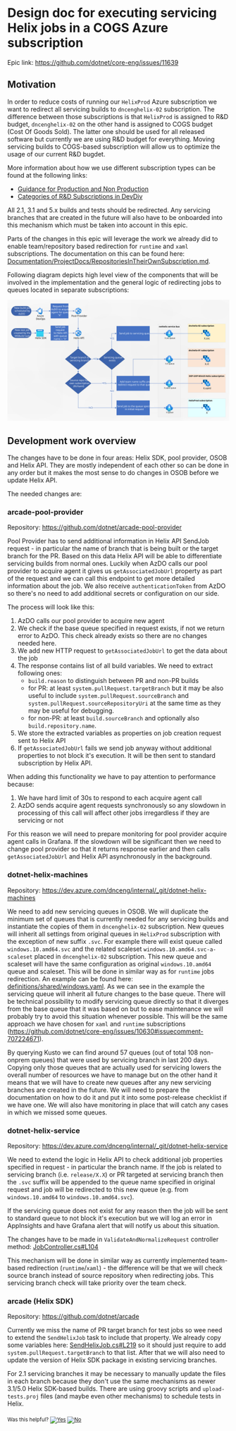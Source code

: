 # Design doc for executing servicing Helix jobs in a COGS Azure subscription

Epic link: https://github.com/dotnet/core-eng/issues/11639

## Motivation

In order to reduce costs of running our `HelixProd` Azure subscription we want to redirect all servicing builds to `dncenghelix-02` subscription. The difference between those subscriptions is that `HelixProd` is assigned to R&D budget, `dncenghelix-02` on the other hand is assigned to COGS budget (Cost Of Goods Sold). The latter one should be used for all released software but currently we are using R&D budget for everything. Moving servicing builds to COGS-based subscription will allow us to optimize the usage of our current R&D bugdet.

More information about how we use different subscription types can be found at the following links:
- [Guidance for Production and Non Production](https://dev.azure.com/devdiv/Engineering/_wiki/wikis/CNEKB/7968/Guidance-for-Production-and-Non-Production)
- [Categories of R&D Subscriptions in DevDiv](https://dev.azure.com/devdiv/Engineering/_wiki/wikis/CNEKB/10037/Categories-of-R-D-Subscriptions-in-DevDiv)

All 2.1, 3.1 and 5.x builds and tests should be redirected. Any servicing branches that are created in the future will also have to be onboarded into this mechanism which must be taken into account in this epic.

Parts of the changes in this epic will leverage the work we already did to enable team/repository based redirection for `runtime` and `xaml` subscriptions. The documentation on this can be found here: [Documentation/ProjectDocs/RepositoriesInTheirOwnSubscription.md](https://github.com/dotnet/arcade/blob/main/Documentation/ProjectDocs/RepositoriesInTheirOwnSubscription.md).

Following diagram depicts high level view of the components that will be involved in the implementation and the general logic of redirecting jobs to queues located in separate subscriptions:

![Design Diagram](ServicingBuildsRedirectDesign.svg)

## Development work overview

The changes have to be done in four areas: Helix SDK, pool provider, OSOB and Helix API. They are mostly independent of each other so can be done in any order but it makes the most sense to do changes in OSOB before we update Helix API.

The needed changes are:

### arcade-pool-provider

Repository: https://github.com/dotnet/arcade-pool-provider

Pool Provider has to send additional information in Helix API SendJob request - in particular the name of branch that is being built or the target branch for the PR. Based on this data Helix API will be able to differentiate servicing builds from normal ones. Luckily when AzDO calls our pool provider to acquire agent it gives us `getAssociatedJobUrl` property as part of the request and we can call this endpoint to get more detailed information about the job. We also receive `authenticationToken` from AzDO so there's no need to add additional secrets or configuration on our side.

The process will look like this:
1. AzDO calls our pool provider to acquire new agent
2. We check if the base queue specified in request exists, if not we return error to AzDO. This check already exists so there are no changes needed here.
3. We add new HTTP request to `getAssociatedJobUrl` to get the data about the job
4. The response contains list of all build variables. We need to extract following ones:
    - `build.reason` to distinguish between PR and non-PR builds
    - for PR: at least `system.pullRequest.targetBranch` but it may be also useful to include `system.pullRequest.sourceBranch` and `system.pullRequest.sourceRepositoryUri` at the same time as they may be useful for debugging.
    - for non-PR: at least `build.sourceBranch` and optionally also `build.repository.name`.
5. We store the extracted variables as properties on job creation request sent to Helix API
6. If `getAssociatedJobUrl` fails we send job anyway without additional properties to not block it's execution. It will be then sent to standard subscription by Helix API.

When adding this functionality we have to pay attention to performance because:
1. We have hard limit of 30s to respond to each acquire agent call
2. AzDO sends acquire agent requests synchronously so any slowdown in processing of this call will affect other jobs irregardless if they are servicing or not

For this reason we will need to prepare monitoring for pool provider acquire agent calls in Grafana. If the slowdown will be significant then we need to change pool provider so that it returns response earlier and then calls `getAssociatedJobUrl` and Helix API asynchronously in the background.

### dotnet-helix-machines

Repository: https://dev.azure.com/dnceng/internal/_git/dotnet-helix-machines

We need to add new servicing queues in OSOB. We will duplicate the minimum set of queues that is currently needed for any servicing builds and instantiate the copies of them in `dncenghelix-02` subscription. New queues will inherit all settings from original queues in `HelixProd` subscription with the exception of new suffix `.svc`. For example there will exist queue called `windows.10.amd64.svc` and the related scaleset `windows.10.amd64.svc-a-scaleset` placed in `dncenghelix-02` subscription. This new queue and scaleset will have the same configuration as original `windows.10.amd64` queue and scaleset. This will be done in similar way as for `runtime` jobs redirection. An example can be found here: [definitions/shared/windows.yaml](https://dev.azure.com/dnceng/internal/_git/dotnet-helix-machines?path=%2Fdefinitions%2Fshared%2Fwindows.yaml&version=GC72af1ddb6e9ff7c7374512ccad6f78e93778066c&line=1754&lineEnd=1756&lineStartColumn=1&lineEndColumn=33&lineStyle=plain&_a=contents). As we can see in the example the servicing queue will inherit all future changes to the base queue. There will be technical possibility to modify servicing queue directly so that it diverges from the base queue that it was based on but to ease maintenance we will probably try to avoid this situation whenever possible. This will be the same approach we have chosen for `xaml` and `runtime` subscriptions (https://github.com/dotnet/core-eng/issues/10630#issuecomment-707224671).

By querying Kusto we can find around 57 queues (out of total 108 non-onprem queues) that were used by servicing branch in last 200 days. Copying only those queues that are actually used for servicing lowers the overall number of resources we have to manage but on the other hand it means that we will have to create new queues after any new servicing branches are created in the future. We will need to prepare the documentation on how to do it and put it into some post-release checklist if we have one. We will also have monitoring in place that will catch any cases in which we missed some queues.

### dotnet-helix-service

Repository: https://dev.azure.com/dnceng/internal/_git/dotnet-helix-service

We need to extend the logic in Helix API to check additional job properties specified in request - in particular the branch name. If the job is related to servicing branch (i.e. `release/X.X`) or PR targeted at servicing branch then the `.svc` suffix will be appended to the queue name specified in original request and job will be redirected to this new queue (e.g. from `windows.10.amd64` to `windows.10.amd64.svc`).

If the servicing queue does not exist for any reason then the job will be sent to standard queue to not block it's execution but we will log an error in AppInsights and have Grafana alert that will notify us about this situation.

The changes have to be made in `ValidateAndNormalizeRequest` controller method: [JobController.cs#L104](https://dev.azure.com/dnceng/internal/_git/dotnet-helix-service?path=%2Fsrc%2FServiceFabric%2FHelix%2FHelixAPI%2FApi%2Fv2019_06_17%2FControllers%2FJobController.cs&version=GBmaster&line=104&lineEnd=105&lineStartColumn=1&lineEndColumn=1&lineStyle=plain&_a=contents) 

This mechanism will be done in similar way as currently implemented team-based redirection (`runtime`/`xaml`) - the difference will be that we will check source branch instead of source repository when redirecting jobs. This servicing branch check will take priority over the team check.

### arcade (Helix SDK)

Repository: https://github.com/dotnet/arcade

Currently we miss the name of PR target branch for test jobs so wee need to extend the `SendHelixJob` task to include that property. We already copy some variables here: [SendHelixJob.cs#L219](https://github.com/dotnet/arcade/blob/d244d21e54bd1778ae68b3ecf676e3c95fffac2e/src/Microsoft.DotNet.Helix/Sdk/SendHelixJob.cs#L219) so it should just require to add `system.pullRequest.targetBranch` to that list. After that we will also need to update the version of Helix SDK package in existing servicing branches.

For 2.1 servicing branches it may be necessary to manually update the files in each branch because they don't use the same mechanisms as newer 3.1/5.0 Helix SDK-based builds. There are using groovy scripts and `upload-tests.proj` files (and maybe even other mechanisms) to schedule tests in Helix.


<!-- Begin Generated Content: Doc Feedback -->
<sub>Was this helpful? [![Yes](https://helix.dot.net/f/ip/5?p=Documentation%5CProjectDocs%5CServicingJobRedirection%5CDesignDocs.md)](https://helix.dot.net/f/p/5?p=Documentation%5CProjectDocs%5CServicingJobRedirection%5CDesignDocs.md) [![No](https://helix.dot.net/f/in)](https://helix.dot.net/f/n/5?p=Documentation%5CProjectDocs%5CServicingJobRedirection%5CDesignDocs.md)</sub>
<!-- End Generated Content-->
